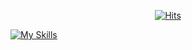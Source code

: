   <div align=center>
	
  [![Hits](https://hits.seeyoufarm.com/api/count/incr/badge.svg?url=https%3A%2F%2Fgithub.com%2Fzzsza)](https://hits.seeyoufarm.com) 
	
  </div>

[![My Skills](https://skillicons.dev/icons?i=html,css,js,react,nextjs,ts,nodejs,notion)](https://skillicons.dev)
